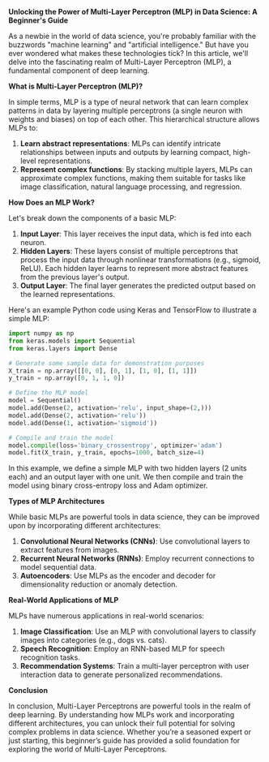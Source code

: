 **Unlocking the Power of Multi-Layer Perceptron (MLP) in Data Science: A Beginner's Guide**

As a newbie in the world of data science, you're probably familiar with the buzzwords "machine learning" and "artificial intelligence." But have you ever wondered what makes these technologies tick? In this article, we'll delve into the fascinating realm of Multi-Layer Perceptron (MLP), a fundamental component of deep learning.

**What is Multi-Layer Perceptron (MLP)?**

In simple terms, MLP is a type of neural network that can learn complex patterns in data by layering multiple perceptrons (a single neuron with weights and biases) on top of each other. This hierarchical structure allows MLPs to:

1. **Learn abstract representations**: MLPs can identify intricate relationships between inputs and outputs by learning compact, high-level representations.
2. **Represent complex functions**: By stacking multiple layers, MLPs can approximate complex functions, making them suitable for tasks like image classification, natural language processing, and regression.

**How Does an MLP Work?**

Let's break down the components of a basic MLP:

1. **Input Layer**: This layer receives the input data, which is fed into each neuron.
2. **Hidden Layers**: These layers consist of multiple perceptrons that process the input data through nonlinear transformations (e.g., sigmoid, ReLU). Each hidden layer learns to represent more abstract features from the previous layer's output.
3. **Output Layer**: The final layer generates the predicted output based on the learned representations.

Here's an example Python code using Keras and TensorFlow to illustrate a simple MLP:
```python
import numpy as np
from keras.models import Sequential
from keras.layers import Dense

# Generate some sample data for demonstration purposes
X_train = np.array([[0, 0], [0, 1], [1, 0], [1, 1]])
y_train = np.array([0, 1, 1, 0])

# Define the MLP model
model = Sequential()
model.add(Dense(2, activation='relu', input_shape=(2,)))
model.add(Dense(2, activation='relu'))
model.add(Dense(1, activation='sigmoid'))

# Compile and train the model
model.compile(loss='binary_crossentropy', optimizer='adam')
model.fit(X_train, y_train, epochs=1000, batch_size=4)
```
In this example, we define a simple MLP with two hidden layers (2 units each) and an output layer with one unit. We then compile and train the model using binary cross-entropy loss and Adam optimizer.

**Types of MLP Architectures**

While basic MLPs are powerful tools in data science, they can be improved upon by incorporating different architectures:

1. **Convolutional Neural Networks (CNNs)**: Use convolutional layers to extract features from images.
2. **Recurrent Neural Networks (RNNs)**: Employ recurrent connections to model sequential data.
3. **Autoencoders**: Use MLPs as the encoder and decoder for dimensionality reduction or anomaly detection.

**Real-World Applications of MLP**

MLPs have numerous applications in real-world scenarios:

1. **Image Classification**: Use an MLP with convolutional layers to classify images into categories (e.g., dogs vs. cats).
2. **Speech Recognition**: Employ an RNN-based MLP for speech recognition tasks.
3. **Recommendation Systems**: Train a multi-layer perceptron with user interaction data to generate personalized recommendations.

**Conclusion**

In conclusion, Multi-Layer Perceptrons are powerful tools in the realm of deep learning. By understanding how MLPs work and incorporating different architectures, you can unlock their full potential for solving complex problems in data science. Whether you’re a seasoned expert or just starting, this beginner’s guide has provided a solid foundation for exploring the world of Multi-Layer Perceptrons.
